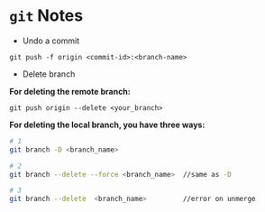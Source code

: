 # `git` Notes

* Undo a commit

`git push -f origin <commit-id>:<branch-name>`

* Delete branch

**For deleting the remote branch:**

```base
git push origin --delete <your_branch>
```

**For deleting the local branch, you have three ways:**

```bash
# 1
git branch -D <branch_name>

# 2
git branch --delete --force <branch_name>  //same as -D

# 3
git branch --delete  <branch_name>         //error on unmerge
```